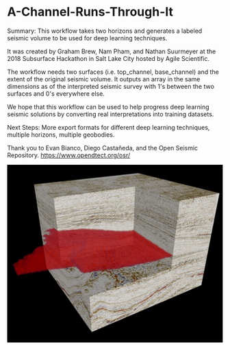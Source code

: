 # A-Channel-Runs-Through-It

Summary: This workflow takes two horizons and generates a labeled seismic volume to be used for deep learning techniques.

It was created by Graham Brew, Nam Pham, and Nathan Suurmeyer at the 2018 Subsurface Hackathon in Salt Lake City hosted by Agile Scientific.

The workflow needs two surfaces (i.e. top_channel, base_channel) and the extent of the original seismic volume.  It outputs an array in the same dimensions as of the interpreted seismic survey with 1's between the two surfaces and 0's everywhere else.

We hope that this workflow can be used to help progress deep learning seismic solutions by converting real interpretations into training datasets.

Next Steps: More export formats for different deep learning techniques, multiple horizons, multiple geobodies.

Thank you to Evan Bianco, Diego Castañeda, and the Open Seismic Repository.
https://www.opendtect.org/osr/

![alt text](https://github.com/nsuurmey/A-Channel-Runs-Through-It/blob/results-images/Seismic_with_geobody_array.PNG)
